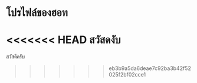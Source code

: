 # โปรไฟล์ของฮอท

<<<<<<< HEAD
สวัสดงับ
=======
สวัสดีครับ
>>>>>>> eb3b9a5da6deae7c92ba3b42f52025f2bf02cce1
